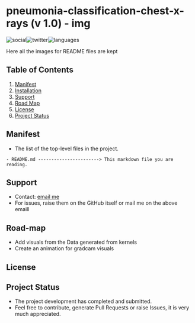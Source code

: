 # pneumonia-classification-chest-x-rays (v 1.0) - img

 ![social](https://img.shields.io/github/followers/VMrGamer?style=social)![twitter](https://img.shields.io/twitter/follow/VedantPat?style=social)![languages](https://img.shields.io/github/languages/count/VMrGamer/pneumonia-classification-chest-x-rays)

 Here all the images for README files are kept


## Table of Contents

1. [Manifest](#manifest)
2. [Installation](#installation)
3. [Support](#support)
4. [Road Map](#road-map)
5. [License](#license)
6. [Project Status](#project-status)


## Manifest

- The list of the top-level files in the project.

```
- README.md -----------------------> This markdown file you are reading.
```


## Support

- Contact: [email me](v.mr.gamer@gmail.com)
- For issues, raise them on the GitHub itself or mail me on the above emaill


## Road-map

- Add visuals from the Data generated from kernels
- Create an animation for gradcam visuals


## License



## Project Status

- The project development has completed and submitted.
- Feel free to contribute, generate Pull Requests or raise Issues, it is very much appreciated.